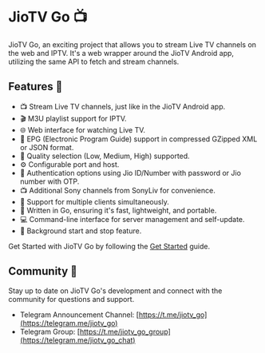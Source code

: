 # JioTV Go 📺

JioTV Go, an exciting project that allows you to stream Live TV channels on the web and IPTV. It's a web wrapper around the JioTV Android app, utilizing the same API to fetch and stream channels.

## Features 🌟

- 📺 Stream Live TV channels, just like in the JioTV Android app.
- 🎬 M3U playlist support for IPTV.
- 🌐 Web interface for watching Live TV.
- 📅 EPG (Electronic Program Guide) support in compressed GZipped XML or JSON format.
- 🎥 Quality selection (Low, Medium, High) supported.
- ⚙️ Configurable port and host.
- 🔐 Authentication options using Jio ID/Number with password or Jio number with OTP.
- 📺 Additional Sony channels from SonyLiv for convenience.
- 👥 Support for multiple clients simultaneously.
- 🚀 Written in Go, ensuring it's fast, lightweight, and portable.
- 💻 Command-line interface for server management and self-update.
- 🔄 Background start and stop feature.

Get Started with JioTV Go by following the [Get Started](./get_started.md) guide.

## Community 🤝

Stay up to date on JioTV Go's development and connect with the community for questions and support.

- Telegram Announcement Channel: [https://t.me/jiotv_go](https://telegram.me/jiotv_go)
- Telegram Group: [https://t.me/jiotv_go_group](https://telegram.me/jiotv_go_chat)